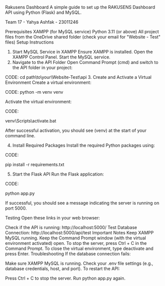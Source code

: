 Rakusens Dashboard
A simple guide to set up the RAKUSENS Dashboard API using Python (Flask) and MySQL.

Team 17 - 
Yahya Ashfak - 23011246

Prerequisites
XAMPP (for MySQL service)
Python 3.11 (or above)
All project files from the OneDrive shared folder (check your email for "Website - Test" files)
Setup Instructions
1. Start MySQL Service in XAMPP
Ensure XAMPP is installed.
Open the XAMPP Control Panel.
Start the MySQL service.
2. Navigate to the API Folder
Open Command Prompt (cmd) and switch to the API folder in your project:

CODE:
cd path\to\your\Website-Test\api
3. Create and Activate a Virtual Environment
Create a virtual environment:

CODE:
python -m venv venv

Activate the virtual environment:

CODE:

venv\Scripts\activate.bat

After successful activation, you should see (venv) at the start of your command line.

4. Install Required Packages
Install the required Python packages using:

CODE:

pip install -r requirements.txt

5. Start the Flask API
Run the Flask application:

CODE:

python app.py

If successful, you should see a message indicating the server is running on port 5000.

Testing
Open these links in your web browser:

Check if the API is running: http://localhost:5000/
Test Database Connection: http://localhost:5000/api/test
Important Notes
Keep XAMPP MySQL running.
Keep the Command Prompt window (with the virtual environment activated) open.
To stop the server, press Ctrl + C in the Command Prompt.
To close the virtual environment, type deactivate and press Enter.
Troubleshooting
If the database connection fails:

Make sure XAMPP MySQL is running.
Check your .env file settings (e.g., database credentials, host, and port).
To restart the API:

Press Ctrl + C to stop the server.
Run python app.py again.
